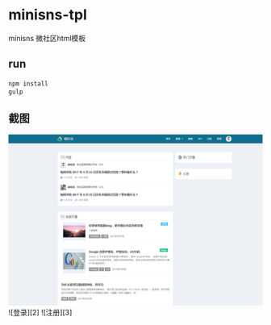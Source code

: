 # minisns-tpl

minisns 微社区html模板

## run

```
npm install
gulp

```

## 截图

![主页][1]
![登录][2]
![注册][3]


[1]: 20170628124007.png
[1]: 20170628124109.png
[1]: 20170628124128.png
